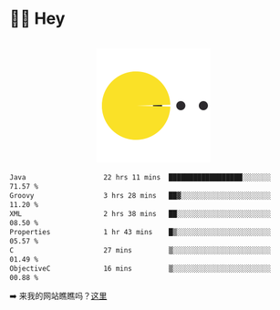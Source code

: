 
# 👋🏻 Hey
<div align="center">
	<br>
	<img src="https://raw.githubusercontent.com/Aniket965/Aniket965/master/pacman.svg?sanitize=true" width="200" height="200">
	<br>
</div>

<!--START_SECTION:waka-->

```text
Java                   22 hrs 11 mins  ██████████████████░░░░░░░   71.57 %
Groovy                 3 hrs 28 mins   ██▓░░░░░░░░░░░░░░░░░░░░░░   11.20 %
XML                    2 hrs 38 mins   ██░░░░░░░░░░░░░░░░░░░░░░░   08.50 %
Properties             1 hr 43 mins    █▒░░░░░░░░░░░░░░░░░░░░░░░   05.57 %
C                      27 mins         ▒░░░░░░░░░░░░░░░░░░░░░░░░   01.49 %
ObjectiveC             16 mins         ▒░░░░░░░░░░░░░░░░░░░░░░░░   00.88 %
```

<!--END_SECTION:waka-->

 ➡️  来我的网站瞧瞧吗？[这里](https://www.shaolongfei.com)
